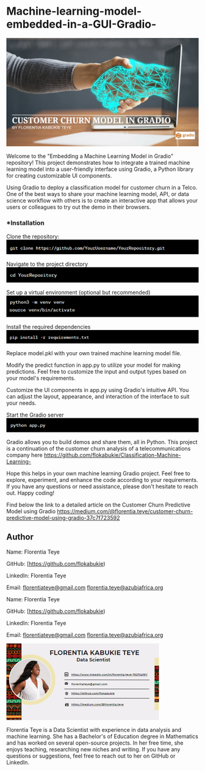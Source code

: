 # Machine-learning-model-embedded-in-a-GUI-Gradio-

![image](gradioposter.png)

Welcome to the "Embedding a Machine Learning Model in Gradio" repository! This project demonstrates how to integrate a trained machine learning model into a user-friendly interface using Gradio, a Python library for creating customizable UI components.

Using Gradio to deploy a classification model for customer churn in a Telco.
One of the best ways to share your machine learning model, API, or data science workflow with others is to create an interactive app that allows your users or colleagues to try out the demo in their browsers.

### ***Installation**
Clone the repository:
![image](gradio1.png)

Navigate to the project directory
![image](gradio2.png)

Set up a virtual environment (optional but recommended)
![image](gradio3.png)

Install the required dependencies
![image](gradio4.png)

Replace model.pkl with your own trained machine learning model file.

Modify the predict function in app.py to utilize your model for making predictions. Feel free to customize the input and output types based on your model's requirements.

Customize the UI components in app.py using Gradio's intuitive API. You can adjust the layout, appearance, and interaction of the interface to suit your needs.

Start the Gradio server
![image](gradio5.png)


Gradio allows you to build demos and share them, all in Python.
This project is a continuation of the customer churn analysis of a telecommunications company here https://github.com/flokabukie/Classification-Machine-Learning-

Hope this helps in your own machine learning Gradio project. Feel free to explore, experiment, and enhance the code according to your requirements. If you have any questions or need assistance, please don't hesitate to reach out. Happy coding!

Find below the link to a detailed article on the Customer Churn Predictive Model using Gradio
https://medium.com/@florentia.teye/customer-churn-predictive-model-using-gradio-37c7f723592
 
 ## Author
 Name: Florentia Teye

GitHub: [https://github.com/flokabukie)

LinkedIn: Florentia Teye

Email: florentiateye@gmail.com florentia.teye@azubiafrica.org


 Name: Florentia Teye

GitHub: [https://github.com/flokabukie)

LinkedIn: Florentia Teye

Email: florentiateye@gmail.com florentia.teye@azubiafrica.org



 ![image](signature.png)


Florentia Teye is a Data Scientist with experience in data analysis and machine learning. She has a Bachelor's of Education degree in Mathematics and has worked on several open-source projects. In her free time, she enjoys teaching, researching new niches and writing. If you have any questions or suggestions, feel free to reach out to her on GitHub or LinkedIn.